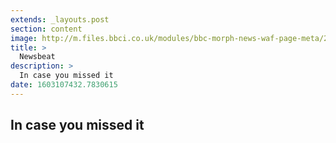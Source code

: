 ```yaml
--- 
extends: _layouts.post 
section: content 
image: http://m.files.bbci.co.uk/modules/bbc-morph-news-waf-page-meta/2.5.2/bbc_news_logo.png 
title: > 
  Newsbeat 
description: > 
  In case you missed it 
date: 1603107432.7830615 
--- 
```

<div><p class="nw-c-slice-heading__title gs-u-float-left gs-u-pr+"><h2 id="nw-c-five-slice-two-heading__title" class="gel-double-pica-bold">In case you missed it</h2></p></div>